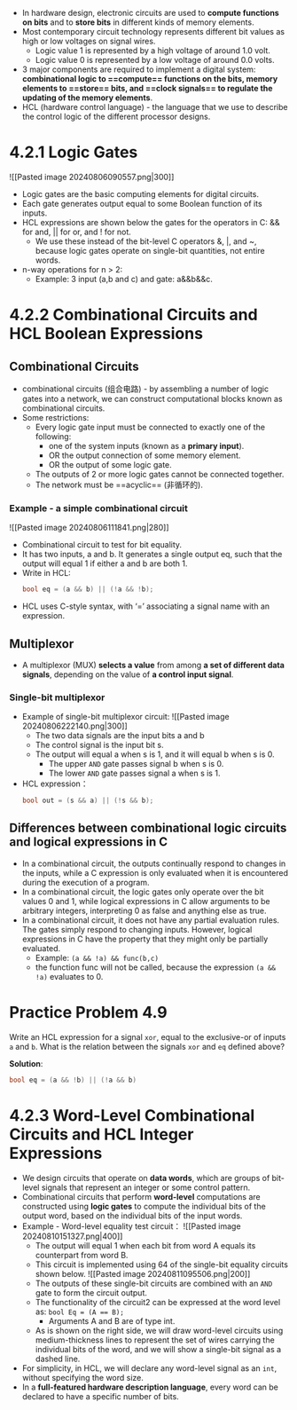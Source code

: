* In hardware design, electronic circuits are used to **compute functions on bits** and to **store bits** in different kinds of memory elements. 
* Most contemporary circuit technology represents different bit values as high or low voltages on signal wires.
	* Logic value 1 is represented by a high voltage of around 1.0 volt.
	* Logic value 0 is represented by a low voltage of around 0.0 volts. 
* 3 major components are required to implement a digital system: **combinational logic to ==compute== functions on the bits, memory elements to ==store== bits, and ==clock signals== to regulate the updating of the memory elements**.
* HCL (hardware control language) - the language that we use to describe the control logic of the different processor designs.

# 4.2.1 Logic Gates
![[Pasted image 20240806090557.png|300]]
* Logic gates are the basic computing elements for digital circuits.
* Each gate generates output equal to some Boolean function of its inputs.
* HCL expressions are shown below the gates for the operators in C: && for and, || for or, and ! for not.
	* We use these instead of the bit-level C operators &, |, and ~, because logic gates operate on single-bit quantities, not entire words.
* n-way operations for n > 2:
	* Example: 3 input (a,b and c) and gate: a&&b&&c.

# 4.2.2 Combinational Circuits and HCL Boolean Expressions

## Combinational Circuits
* combinational circuits (组合电路) - by assembling a number of logic gates into a network, we can construct computational blocks known as combinational circuits.
* Some restrictions:
	* Every logic gate input must be connected to exactly one of the following:
		* one of the system inputs (known as a **primary input**). 
		* OR the output connection of some memory element. 
		* OR the output of some logic gate.
	* The outputs of 2 or more logic gates cannot be connected together.
	* The network must be ==acyclic== (非循环的).

### Example - a simple combinational circuit
![[Pasted image 20240806111841.png|280]]
* Combinational circuit to test for bit equality.
*  It has two inputs, a and b. It generates a single output eq, such that the output will equal 1 if either a and b are both 1.
* Write in HCL:
	```c
	bool eq = (a && b) || (!a && !b);
	```
* HCL uses C-style syntax, with ‘=’ associating a signal name with an expression.

## Multiplexor
* A multiplexor (MUX) **selects a value** from among **a set of different data signals**, depending on the value of **a control input signal**.
### Single-bit multiplexor
* Example of single-bit multiplexor circuit:
	![[Pasted image 20240806222140.png|300]]
	* The two data signals are the input bits a and b
	* The control signal is the input bit s. 
	* The output will equal a when s is 1, and it will equal b when s is 0.
		* The upper `AND` gate passes signal b when s is 0.
		* The lower `AND` gate passes signal a when s is 1.
* HCL expression：
	```c
	bool out = (s && a) || (!s && b);
	```

## Differences between combinational logic circuits and logical expressions in C
* In a combinational circuit, the outputs continually respond to changes in the inputs, while a C expression is only evaluated when it is encountered during the execution of a program.
* In a combinational circuit, the logic gates only operate over the bit values 0 and 1, while logical expressions in C allow arguments to be arbitrary integers, interpreting 0 as false and anything else as true. 
* In a combinational circuit, it does not have any partial evaluation rules. The gates simply respond to changing inputs. However, logical expressions in C have the property that they might only be partially evaluated.
	* Example: `(a && !a) && func(b,c)`
	* the function func will not be called, because the expression `(a && !a)` evaluates to 0.


# Practice Problem 4.9
Write an HCL expression for a signal `xor`, equal to the exclusive-or of inputs `a` and `b`. What is the relation between the signals `xor` and `eq` defined above?

**Solution**:
```c
bool eq = (a && !b) || (!a && b)
```


# 4.2.3 Word-Level Combinational Circuits and HCL Integer Expressions
* We design circuits that operate on **data words**, which are groups of bit-level signals that represent an integer or some control pattern.
* Combinational circuits that perform **word-level** computations are constructed using **logic gates** to compute the individual bits of the output word, based on the individual bits of the input words.
* Example - Word-level equality test circuit：
	![[Pasted image 20240810151327.png|400]]
	* The output will equal 1 when each bit from word A equals its counterpart from word B.
	* This circuit is implemented using 64 of the single-bit equality circuits shown below. 
		![[Pasted image 20240811095506.png|200]]
	* The outputs of these single-bit circuits are combined with an `AND` gate to form the circuit output.
	* The functionality of the circuit2 can be expressed at the word level as:
		`bool Eq = (A == B);`
		* Arguments A and B are of type int.
	* As is shown on the right side, we will draw word-level circuits using medium-thickness lines to represent the set of wires carrying the individual bits of the word, and we will show a single-bit signal as a dashed line.
* For simplicity, in HCL, we will declare any word-level signal as an `int`, without specifying the word size.
* In a **full-featured hardware description language**, every word can be declared to have a specific number of bits.




















